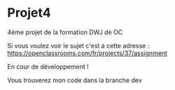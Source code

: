 # Projet4

4ème projet de la formation DWJ de OC

Si vous voulez voir le sujet c'est à cette adresse : https://openclassrooms.com/fr/projects/37/assignment

En cour de développement !

Vous trouverez mon code dans la branche dev
